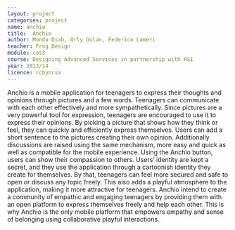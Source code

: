 ```yaml
---
layout: project
categories: project
name: anchio
title:  Anchio
author: Monda Diab, Orly Golan, Federico Lameri
teacher: Frog Design
module: cas3
course: Designing Advanced Services in partnership with RSI
year: 2013/14
licence: ccbyncsa
---
```

Anchio is a mobile application for teenagers to express their thoughts and opinions through pictures and a few words. Teenagers can communicate with each other effectively and more sympathetically. Since pictures are a very powerful tool for expression, teenagers are encouraged to use it to express their opinions. By picking a picture that shows how they think or feel, they can quickly and efficiently express themselves.
Users can add a short sentence to the pictures creating their own opinion. Additionally discussions are raised using the same mechanism, more easy and quick as well as compatible for the mobile experience. Using the Anchio button, users can show their compassion to others. Users’ identity are kept a secret, and they use the application through a cartoonish identity they create for themselves. By that, teenagers can feel more secured and safe to open or discuss any topic freely. This also adds a playful atmosphere to the application, making it more attractive for teenagers. Anchio intend to create a community of empathic and engaging teenagers by providing them with an open platform to express themselves freely and help each other. This is why Anchio is the only mobile platform that empowers empathy and sense of belonging using collaborative playful interactions.